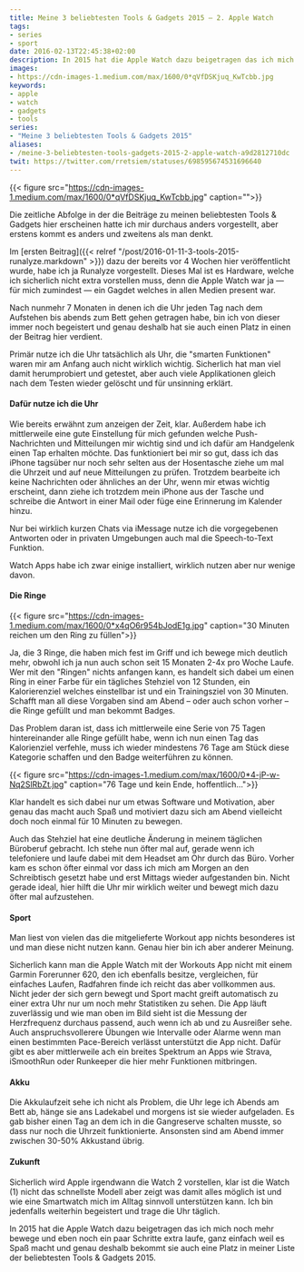 ```yaml
---
title: Meine 3 beliebtesten Tools & Gadgets 2015 — 2. Apple Watch
tags:
- series
- sport
date: 2016-02-13T22:45:38+02:00
description: In 2015 hat die Apple Watch dazu beigetragen das ich mich noch mehr bewege und eben noch ein paar Schritte extra laufe, ganz einfach weil es Spaß macht und genau deshalb bekommt sie auch eine Platz in meiner Liste der beliebtesten Tools & Gadgets 2015.
images:
- https://cdn-images-1.medium.com/max/1600/0*qVfDSKjuq_KwTcbb.jpg
keywords:
- apple
- watch
- gadgets
- tools
series:
- "Meine 3 beliebtesten Tools & Gadgets 2015"
aliases:
- /meine-3-beliebtesten-tools-gadgets-2015-2-apple-watch-a9d2812710dc
twit: https://twitter.com/rretsiem/statuses/698595674531696640
---
```


{{< figure src="https://cdn-images-1.medium.com/max/1600/0*qVfDSKjuq_KwTcbb.jpg" caption="">}}

Die zeitliche Abfolge in der die Beiträge zu meinen beliebtesten Tools & Gadgets hier erscheinen hatte ich mir durchaus anders vorgestellt, aber erstens kommt es anders und zweitens als man denkt.

Im [ersten Beitrag]({{< relref "/post/2016-01-11-3-tools-2015-runalyze.markdown" >}}) dazu der bereits vor 4 Wochen hier veröffentlicht wurde, habe ich ja Runalyze vorgestellt. Dieses Mal ist es Hardware, welche ich sicherlich nicht extra vorstellen muss, denn die Apple Watch war ja — für mich zumindest — ein Gagdet welches in allen Medien present war.

Nach nunmehr 7 Monaten in denen ich die Uhr jeden Tag nach dem Aufstehen bis abends zum Bett gehen getragen habe, bin ich von dieser immer noch begeistert und genau deshalb hat sie auch einen Platz in einen der Beitrag hier verdient.

Primär nutze ich die Uhr tatsächlich als Uhr, die "smarten Funktionen" waren mir am Anfang auch nicht wirklich wichtig. Sicherlich hat man viel damit herumprobiert und getestet, aber auch viele Applikationen gleich nach dem Testen wieder gelöscht und für unsinning erklärt.

#### Dafür nutze ich die Uhr

Wie bereits erwähnt zum anzeigen der Zeit, klar. Außerdem habe ich mittlerweile eine gute Einstellung für mich gefunden welche Push-Nachrichten und Mitteilungen mir wichtig sind und ich dafür am Handgelenk einen Tap erhalten möchte. Das funktioniert bei mir so gut, dass ich das iPhone tagsüber nur noch sehr selten aus der Hosentasche ziehe um mal die Uhrzeit und auf neue Mitteilungen zu prüfen. Trotzdem bearbeite ich keine Nachrichten oder ähnliches an der Uhr, wenn mir etwas wichtig erscheint, dann ziehe ich trotzdem mein iPhone aus der Tasche und schreibe die Antwort in einer Mail oder füge eine Erinnerung im Kalender hinzu.

Nur bei wirklich kurzen Chats via iMessage nutze ich die vorgegebenen Antworten oder in privaten Umgebungen auch mal die Speech-to-Text Funktion.

Watch Apps habe ich zwar einige installiert, wirklich nutzen aber nur wenige davon.

#### Die Ringe

{{< figure src="https://cdn-images-1.medium.com/max/1600/0*x4qO6r954bJodE1g.jpg" caption="30 Minuten reichen um den Ring zu füllen">}}

Ja, die 3 Ringe, die haben mich fest im Griff und ich bewege mich deutlich mehr, obwohl ich ja nun auch schon seit 15 Monaten 2-4x pro Woche Laufe. Wer mit den "Ringen" nichts anfangen kann, es handelt sich dabei um einen Ring in einer Farbe für ein tägliches Stehziel von 12 Stunden, ein Kalorierenziel welches einstellbar ist und ein Trainingsziel von 30 Minuten. Schafft man all diese Vorgaben sind am Abend – oder auch schon vorher – die Ringe gefüllt und man bekommt Badges.

Das Problem daran ist, dass ich mittlerweile eine Serie von 75 Tagen hintereinander alle Ringe gefüllt habe, wenn ich nun einen Tag das Kalorienziel verfehle, muss ich wieder mindestens 76 Tage am Stück diese Kategorie schaffen und den Badge weiterführen zu können.

{{< figure src="https://cdn-images-1.medium.com/max/1600/0*4-jP-w-Nq2SlRbZt.jpg" caption="76 Tage und kein Ende, hoffentlich…">}}

Klar handelt es sich dabei nur um etwas Software und Motivation, aber genau das macht auch Spaß und motiviert dazu sich am Abend vielleicht doch noch einmal für 10 Minuten zu bewegen.

Auch das Stehziel hat eine deutliche Änderung in meinem täglichen Büroberuf gebracht. Ich stehe nun öfter mal auf, gerade wenn ich telefoniere und laufe dabei mit dem Headset am Ohr durch das Büro. Vorher kam es schon öfter einmal vor dass ich mich am Morgen an den Schreibtisch gesetzt habe und erst Mittags wieder aufgestanden bin. Nicht gerade ideal, hier hilft die Uhr mir wirklich weiter und bewegt mich dazu öfter mal aufzustehen.

#### Sport

Man liest von vielen das die mitgelieferte Workout app nichts besonderes ist und man diese nicht nutzen kann. Genau hier bin ich aber anderer Meinung.

Sicherlich kann man die Apple Watch mit der Workouts App nicht mit einem Garmin Forerunner 620, den ich ebenfalls besitze, vergleichen, für einfaches Laufen, Radfahren finde ich reicht das aber vollkommen aus. Nicht jeder der sich gern bewegt und Sport macht greift automatisch zu einer extra Uhr nur um noch mehr Statistiken zu sehen. Die App läuft zuverlässig und wie man oben im Bild sieht ist die Messung der Herzfrequenz durchaus passend, auch wenn ich ab und zu Ausreißer sehe. Auch anspruchsvollerere Übungen wie Intervalle oder Alarme wenn man einen bestimmten Pace-Bereich verlässt unterstützt die App nicht. Dafür gibt es aber mittlerweile ach ein breites Spektrum an Apps wie Strava, iSmoothRun oder Runkeeper die hier mehr Funktionen mitbringen.

#### Akku

Die Akkulaufzeit sehe ich nicht als Problem, die Uhr lege ich Abends am Bett ab, hänge sie ans Ladekabel und morgens ist sie wieder aufgeladen. Es gab bisher einen Tag an dem ich in die Gangreserve schalten musste, so dass nur noch die Uhrzeit funktionierte. Ansonsten sind am Abend immer zwischen 30-50% Akkustand übrig.

#### Zukunft

Sicherlich wird Apple irgendwann die Watch 2 vorstellen, klar ist die Watch (1) nicht das schnellste Modell aber zeigt was damit alles möglich ist und wie eine Smartwatch mich im Alltag sinnvoll unterstützen kann. Ich bin jedenfalls weiterhin begeistert und trage die Uhr täglich.

In 2015 hat die Apple Watch dazu beigetragen das ich mich noch mehr bewege und eben noch ein paar Schritte extra laufe, ganz einfach weil es Spaß macht und genau deshalb bekommt sie auch eine Platz in meiner Liste der beliebtesten Tools & Gadgets 2015.
